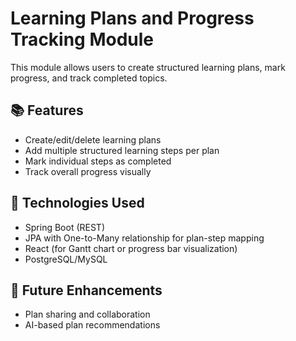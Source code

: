 # Learning Plans and Progress Tracking Module

This module allows users to create structured learning plans, mark progress, and track completed topics.

## 📚 Features

- Create/edit/delete learning plans
- Add multiple structured learning steps per plan
- Mark individual steps as completed
- Track overall progress visually

## 🧾 Technologies Used

- Spring Boot (REST)
- JPA with One-to-Many relationship for plan-step mapping
- React (for Gantt chart or progress bar visualization)
- PostgreSQL/MySQL

## 🔮 Future Enhancements

- Plan sharing and collaboration
- AI-based plan recommendations
